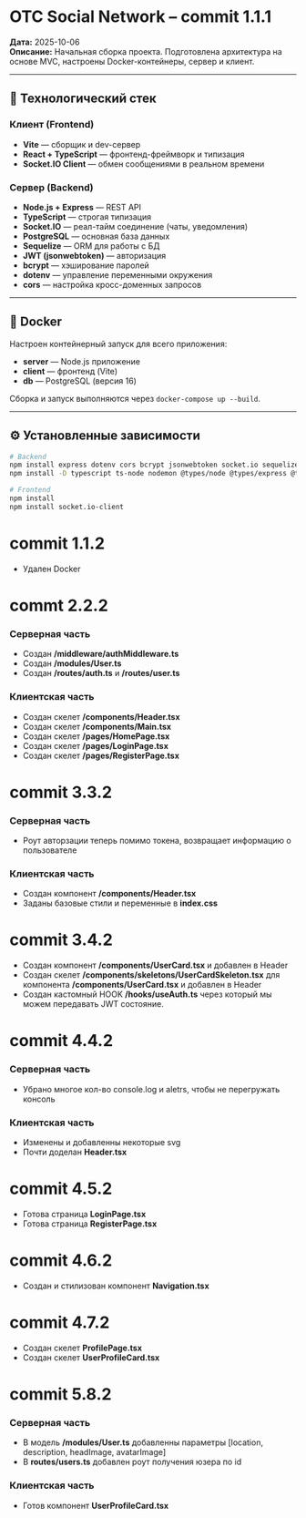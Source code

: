 # OTC Social Network – commit 1.1.1

**Дата:** 2025-10-06  
**Описание:** Начальная сборка проекта. Подготовлена архитектура на основе MVC, настроены Docker-контейнеры, сервер и клиент.

---

## 🧩 Технологический стек

### **Клиент (Frontend)**
- **Vite** — сборщик и dev-сервер  
- **React + TypeScript** — фронтенд-фреймворк и типизация  
- **Socket.IO Client** — обмен сообщениями в реальном времени  

### **Сервер (Backend)**
- **Node.js + Express** — REST API  
- **TypeScript** — строгая типизация  
- **Socket.IO** — реал-тайм соединение (чаты, уведомления)  
- **PostgreSQL** — основная база данных  
- **Sequelize** — ORM для работы с БД  
- **JWT (jsonwebtoken)** — авторизация  
- **bcrypt** — хэширование паролей  
- **dotenv** — управление переменными окружения  
- **cors** — настройка кросс-доменных запросов  

---

## 🐳 Docker

Настроен контейнерный запуск для всего приложения:  
- **server** — Node.js приложение  
- **client** — фронтенд (Vite)  
- **db** — PostgreSQL (версия 16)  

Сборка и запуск выполняются через `docker-compose up --build`.

---

## ⚙️ Установленные зависимости

```bash
# Backend
npm install express dotenv cors bcrypt jsonwebtoken socket.io sequelize pg pg-hstore
npm install -D typescript ts-node nodemon @types/node @types/express @types/cors @types/jsonwebtoken

# Frontend
npm install
npm install socket.io-client
```

# commit 1.1.2

- Удален Docker

# commt 2.2.2

### Серверная часть

- Создан **/middleware/authMiddleware.ts**
- Создан **/modules/User.ts**
- Создан **/routes/auth.ts** и **/routes/user.ts**

### Клиентская часть

- Создан скелет **/components/Header.tsx**
- Создан скелет **/components/Main.tsx**
- Создан скелет **/pages/HomePage.tsx**
- Создан скелет **/pages/LoginPage.tsx**
- Создан скелет **/pages/RegisterPage.tsx**

# commit 3.3.2

### Серверная часть

- Роут авторзации теперь помимо токена, возвращает информацию о пользователе

### Клиентская часть

- Создан компонент **/components/Header.tsx**
- Заданы базовые стили и переменные в **index.css**

# commit 3.4.2

- Создан компонент **/components/UserCard.tsx** и добавлен в Header
- Создан скелет **/components/skeletons/UserCardSkeleton.tsx** для компонента **/components/UserCard.tsx** и добавлен в Header
- Создан кастомный HOOK **/hooks/useAuth.ts** через который мы можем передавать JWT состояние.

# commit 4.4.2

### Серверная часть

- Убрано многое кол-во console.log и aletrs, чтобы не перегружать консоль

### Клиентская часть

- Изменены и добавленны некоторые svg
- Почти доделан **Header.tsx** 

# commit 4.5.2

- Готова страница **LoginPage.tsx**
- Готова страница **RegisterPage.tsx**

# commit 4.6.2

- Создан и стилизован компонент **Navigation.tsx**

# commit 4.7.2

- Создан скелет **ProfilePage.tsx**
- Создан скелет **UserProfileCard.tsx**

# commit 5.8.2

### Серверная часть

- В модель **/modules/User.ts** добавленны параметры [location, description, headImage, avatarImage]
- В **routes/users.ts** добавлен роут получения юзера по id

### Клиентская часть

- Готов компонент **UserProfileCard.tsx**